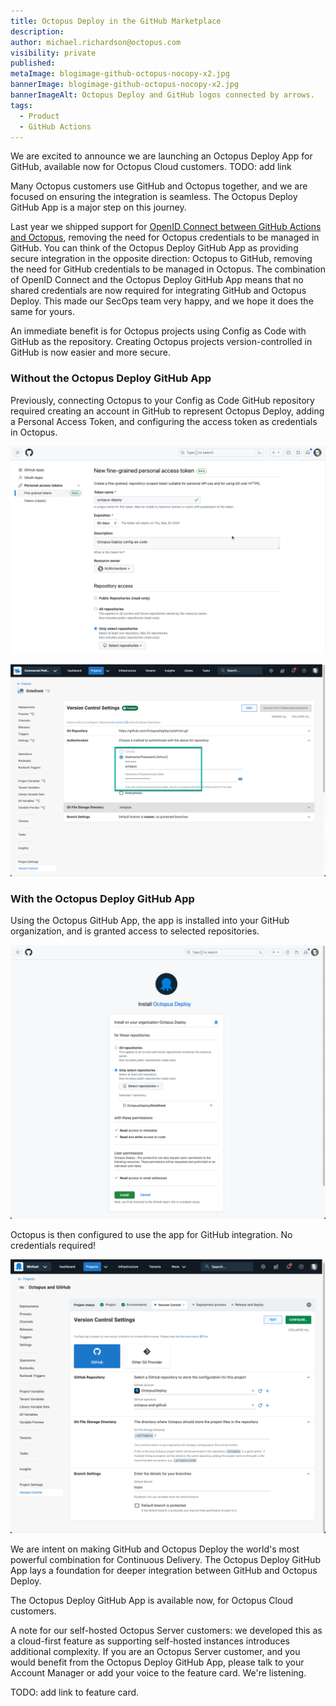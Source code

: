 ```yaml
---
title: Octopus Deploy in the GitHub Marketplace 
description: 
author: michael.richardson@octopus.com 
visibility: private
published: 
metaImage: blogimage-github-octopus-nocopy-x2.jpg
bannerImage: blogimage-github-octopus-nocopy-x2.jpg
bannerImageAlt: Octopus Deploy and GitHub logos connected by arrows.
tags: 
  - Product
  - GitHub Actions
---
```


We are excited to announce we are launching an Octopus Deploy App for GitHub, available now for Octopus Cloud customers.
TODO: add link

Many Octopus customers use GitHub and Octopus together, and we are focused on ensuring the integration is seamless.  The Octopus Deploy GitHub App is a major step on this journey.

Last year we shipped support for [OpenID Connect between GitHub Actions and Octopus](https://roadmap.octopus.com/c/70-openid-connect-oidc-for-github-actions), removing the need for Octopus credentials to be managed in GitHub.  You can think of the Octopus Deploy GitHub App as providing secure integration in the opposite direction: Octopus to GitHub, removing the need for GitHub credentials to be managed in Octopus. The combination of OpenID Connect and the Octopus Deploy GitHub App means that no shared credentials are now required for integrating GitHub and Octopus Deploy. This made our SecOps team very happy, and we hope it does the same for yours.

An immediate benefit is for Octopus projects using Config as Code with GitHub as the repository. Creating Octopus projects version-controlled in GitHub is now easier and more secure. 

### Without the Octopus Deploy GitHub App 
Previously, connecting Octopus to your Config as Code GitHub repository required creating an account in GitHub to represent Octopus Deploy, adding a Personal Access Token, and configuring the access token as credentials in Octopus.


![GitHub Personal Access Token](github-pat.png "width=500")

![GitHub Credentials in Octopus](version-control-password.png "width=500")



### With the Octopus Deploy GitHub App 

Using the Octopus GitHub App, the app is installed into your GitHub organization, and is granted access to selected repositories.

![Granting the Octopus App access to Repositories](octopus-github-app-install.png "width=500")

Octopus is then configured to use the app for GitHub integration.  No credentials required!

![Configuring the app in your Octopus Project](octopus-app-project.png "width=500")

We are intent on making GitHub and Octopus Deploy the world's most powerful combination for Continuous Delivery. The Octopus Deploy GitHub App lays a foundation for deeper integration between GitHub and Octopus Deploy.  

The Octopus Deploy GitHub App is available now, for Octopus Cloud customers. 

A note for our self-hosted Octopus Server customers: we developed this as a cloud-first feature as supporting self-hosted instances introduces additional complexity.  If you are an Octopus Server customer, and you would benefit from the Octopus Deploy GitHub App, please talk to your Account Manager or add your voice to the feature card.  We're listening.  

TODO: add link to feature card.





